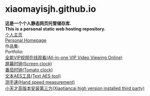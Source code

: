 # xiaomayisjh.github.io
**这是一个个人静态网页托管储存库.<br>
This is a personal static web hosting repository.**<br>
[个人主页](https://xiaomayisjh.github.io/me)<br>
[Personal Homepage](https://xiaomayisjh.github.io/me)<br>
作品集:<br>
Portfolio:<br>
[全能VIP视频在线观看(All-in-one VIP Video Viewing Online)](https://xiaomayisjh.github.io/video)<br>
[屏幕时钟(Screen clock)](https://xiaomayisjh.github.io/clock1.0.0)<br>
[番茄时钟(Tomato clock)](https://xiaomayisjh.github.io/tomato-clock)<br>
[文本AES工具(Text AES tool)](https://xiaomayisjh.github.io/aes)<br>
[测手速(Hand speed measurement)](https://xiaomayisjh.github.io/手速测试_测手速_在线测手速游戏)<br>
[小天才高版本安装第三方(Xiaotiancai high version installed third party)](https://xiaomayisjh.github.io/xtc-new-1)<br>
